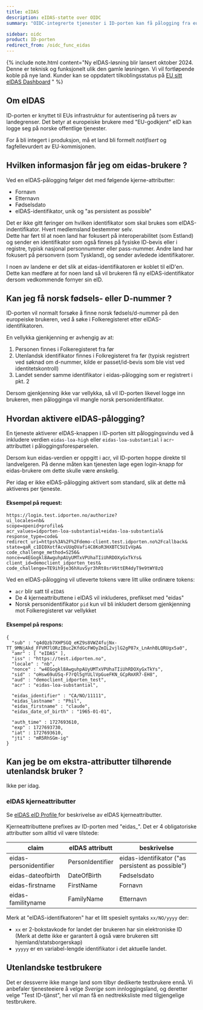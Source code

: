 ```yaml
---
title: eIDAS
description: eIDAS-støtte over OIDC
summary: "OIDC-integrerte tjenester i ID-porten kan få pålogging fra europeiske brukere ihht eIDAS-forordningen."

sidebar: oidc
product: ID-porten
redirect_from: /oidc_func_eidas
---
```




{% include note.html content="Ny eIDAS-løsning blir lansert oktober 2024. Denne er teknisk og funksjonelt ulik den gamle løsningen. Vi vil fortløpende koble på nye land.  Kunder kan se oppdatert tilkoblingsstatus på [EU sitt eIDAS Dashboard](https://eidas.ec.europa.eu/efda/browse/notification/eid-chapter-contacts/NO) " %}


## Om eIDAS

ID-porten er knyttet til EUs infrastruktur for autentisering på tvers av landegrenser. Det betyr at europeiske brukere med "EU-godkjent" eID kan logge seg på norske offentlige tjenester.  

For å bli integert i produksjon, må et land bli formelt *notifisert* og fagfellevurdert av EU-kommisjonen. 

## Hvilken informasjon får jeg om eidas-brukere ?

Ved en eIDAS-pålogging følger det med følgende kjerne-attributter:

* Fornavn
* Etternavn
* Fødselsdato
* eIDAS-identifikator, unik og "as persistent as possible"

Det er ikke gitt føringer om hvilken identifikator som skal brukes som eIDAS-indentifikator. Hvert medlemsland bestemmer selv.   
Dette har ført til at noen land har fokusert på interoperabilitet (som Estland) og sender en identifikator som også finnes på fysiske ID-bevis eller i registre, typisk nasjonal personnummer eller pass-nummer.
Andre land har fokusert på personvern (som Tyskland), og sender avledede identifikatorer.

I noen av landene er det slik at eidas-identifikatoren er koblet til eID'en. Dette kan medføre at for noen land så vil brukeren få ny eIDAS-identifikator dersom vedkommende fornyer sin eID.

## Kan jeg få norsk fødsels- eller D-nummer ?

ID-porten vil normalt forsøke å finne norsk fødsels/d-nummer på den europeiske brukeren, ved å søke i Folkeregisteret etter eIDAS-identifikatoren.

En vellykka gjenkjenning er avhengig av at:
1. Personen finnes i Folkeregisteret fra før
2. Utenlandsk identifikator finnes i Folkregisteret fra før (typisk registrert ved søknad om d-nummer, kilde er passet/id-bevis som ble vist ved identitetskontroll)
3. Landet sender samme identifikator i eidas-pålogging som er registrert i pkt. 2

Dersom gjenkjenning ikke var vellykka, så vil ID-porten likevel logge inn brukeren, men pålogginga vil mangle norsk personidentifikator.




## Hvordan aktivere eIDAS-pålogging?

En tjeneste aktiverer eIDAS-knappen i ID-porten sitt påloggingsvindu ved å inkludere verdien `eidas-loa-high` eller `eidas-loa-substantial` i `acr`-attributtet i påloggingsforespørselen.  

Dersom kun eidas-verdien er oppgitt i acr, vil ID-porten hoppe direkte til landvelgeren. På denne måten kan tjenesten lage egen login-knapp for eidas-brukere om dette skulle være ønskelig.

Per idag er ikke eIDAS-pålogging aktivert som standard, slik at dette må aktiveres per tjeneste.


#### Eksempel på request:

```
https://login.test.idporten.no/authorize?
ui_locales=nb&
scope=openid+profile&
acr_values=idporten-loa-substantial+eidas-loa-substantial&
response_type=code&
redirect_uri=https%3A%2F%2Fdemo-client.test.idporten.no%2Fcallback&
state=qaR_c1DI0XotfAcvUUqOVafi4C8KoR3HXBTC5UIvVpA&
code_challenge_method=S256&
nonce=w4EGogkl8AwguhpAUyUMTxVPUhaTIiUhRDOXyGxTkYs&
client_id=democlient_idporten_test&
code_challenge=TE9ih9je36hXuvSyr3hRt8srV6ttER4dyT9e9tWY8zQ
```


Ved en eIDAS-pålogging vil utleverte tokens være litt ulike ordinære tokens:

- `acr` blir satt til `eIDAS`
- De 4 kjerneattributtene i eIDAS vil inkluderes, prefikset med "eidas"
- Norsk personidentifikator `pid` kun vil bli inkludert dersom gjenkjenning mot Folkeregisteret var vellykket

#### Eksempel på respons:

```
{
  "sub" : "q4dQzb7XHPSGQ_eKZ9s8VWZ4fujNx-TT_9MNjAkd_FFVM7lORzIBuc2KfdGcFWOyZmIL2vjlG2gP87x_LnAnhBLQRUgx5a0",
  "amr" : [ "eIDAS" ],
  "iss" : "https://test.idporten.no",
  "locale" : "nb",
  "nonce" : "w4EGogkl8AwguhpAUyUMTxVPUhaTIiUhRDOXyGxTkYs",
  "sid" : "oHsw69uUSq-F7rQl5gYULlVpGueFKN_GCpRmXR7-EH8",
  "aud" : "democlient_idporten_test",
  "acr" : "eidas-loa-substantial",
 
  "eidas_identifier" : "CA/NO/11111",
  "eidas_lastname" : "Phil",
  "eidas_firstname" : "claude",
  "eidas_date_of_birth" : "1965-01-01",
 
  "auth_time" : 1727693610,
  "exp" : 1727693730,
  "iat" : 1727693610,
  "jti" : "mR5RhSGm-ig"
}
```


## Kan jeg be om ekstra-attributter tilhørende utenlandsk bruker ?

Ikke per idag.


###  eIDAS kjerneattributter

Se [eIDAS eID Profile ]( https://ec.europa.eu/digital-building-blocks/wikis/display/DIGITAL/eIDAS+eID+Profile) for beskrivelse av eIDAS kjerneattributter.

Kjerneattributtene prefixes av ID-porten med "eidas_".  Det er 4 obligatoriske attributter som alltid vil være tilstede:

| claim | eIDAS attributt | beskrivelse |
| --- |  --- | --- |
| eidas-personidentifier | PersonIdentifier | eidas-identifikator ("as persistent as possible") |
| eidas-dateofbirth |DateOfBirth| Fødselsdato|
| eidas-firstname |FirstName|Fornavn|
| eidas-familityname |FamilyName|Etternavn|

Merk at "eIDAS-identifkatoren" har et litt spesielt syntaks `xx/NO/yyyy` der:
-  `xx` er 2-bokstavkode for landet der brukeren har sin elektroniske ID (Merk at dette ikke er garantert å også være brukeren sitt hjemland/statsborgerskap) 
- `yyyyy` er en variabel-lengde identifikator i det aktuelle landet.


## Utenlandske testbrukere

Det er dessverre ikke mange land som tilbyr dedikerte testbrukere ennå.  Vi anbefaler tjenesteeiere å velge *Sverige* som innloggingsland, og deretter velge "Test ID-tjänst",  her vil man få en nedtrekksliste med tilgjengelige testbrukere.  

